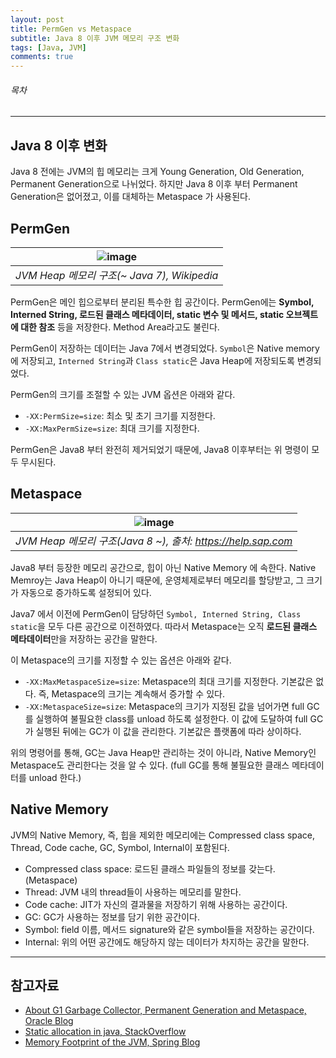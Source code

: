 ```yaml
---
layout: post
title: PermGen vs Metaspace
subtitle: Java 8 이후 JVM 메모리 구조 변화
tags: [Java, JVM]
comments: true
---
```


###### 목차


---

## Java 8 이후 변화 
Java 8 전에는 JVM의 힙 메모리는 크게 Young Generation, Old Generation, Permanent Generation으로 나뉘었다. 하지만 Java 8 이후 부터 Permanent Generation은 없어졌고, 이를 대체하는 Metaspace 가 사용된다.

## PermGen
| ![image](https://user-images.githubusercontent.com/38800773/116341871-a83c3200-a81c-11eb-8241-e9871c2fdbaf.png) |
|:--:|
|*JVM Heap 메모리 구조(~ Java 7), Wikipedia*|

PermGen은 메인 힙으로부터 분리된 특수한 힙 공간이다. PermGen에는 **Symbol, Interned String, 로드된 클래스 메타데이터, static 변수 및 메서드, static 오브젝트에 대한 참조** 등을 저장한다. Method Area라고도 불린다.

PermGen이 저장하는 데이터는 Java 7에서 변경되었다. `Symbol`은 Native memory에 저장되고, `Interned String`과 `Class static`은 Java Heap에 저장되도록 변경되었다.

PermGen의 크기를 조절할 수 있는 JVM 옵션은 아래와 같다.
- `-XX:PermSize=size`: 최소 및 초기 크기를 지정한다.
- `-XX:MaxPermSize=size`: 최대 크기를 지정한다. 

PermGen은 Java8 부터 완전히 제거되었기 때문에, Java8 이후부터는 위 명령이 모두 무시된다.

## Metaspace
| ![image](https://user-images.githubusercontent.com/38800773/117743507-e33d5d00-b241-11eb-976b-889ad84584da.png) |
|:--:|
|*JVM Heap 메모리 구조(Java 8 ~), 출처: https://help.sap.com*|

Java8 부터 등장한 메모리 공간으로, 힙이 아닌 Native Memory 에 속한다. Native Memroy는 Java Heap이 아니기 때문에, 운영체제로부터 메모리를 할당받고, 그 크기가 자동으로 증가하도록 설정되어 있다. 

Java7 에서 이전에 PermGen이 담당하던 `Symbol, Interned String, Class static`을 모두 다른 공간으로 이전하였다. 따라서 Metaspace는 오직 **로드된 클래스 메타데이터**만을 저장하는 공간을 말한다.

이 Metaspace의 크기를 지정할 수 있는 옵션은 아래와 같다.
- `-XX:MaxMetaspaceSize=size`: Metaspace의 최대 크기를 지정한다. 기본값은 없다. 즉, Metaspace의 크기는 계속해서 증가할 수 있다.
- `-XX:MetaspaceSize=size`: Metaspace의 크기가 지정된 값을 넘어가면 full GC를 실행하여 불필요한 class를 unload 하도록 설정한다. 이 값에 도달하여 full GC가 실행된 뒤에는 GC가 이 값을 관리한다. 기본값은 플랫폼에 따라 상이하다.

위의 명령어를 통해, GC는 Java Heap만 관리하는 것이 아니라, Native Memory인 Metaspace도 관리한다는 것을 알 수 있다. (full GC를 통해 불필요한 클래스 메타데이터를 unload 한다.)

## Native Memory
JVM의 Native Memory, 즉, 힙을 제외한 메모리에는 Compressed class space, Thread, Code cache, GC, Symbol, Internal이 포함된다. 
- Compressed class space: 로드된 클래스 파일들의 정보를 갖는다. (Metaspace)
- Thread: JVM 내의 thread들이 사용하는 메모리를 말한다.
- Code cache: JIT가 자신의 결과물을 저장하기 위해 사용하는 공간이다.
- GC: GC가 사용하는 정보를 담기 위한 공간이다.
- Symbol: field 이름, 메서드 signature와 같은 symbol들을 저장하는 공간이다.
- Internal: 위의 어떤 공간에도 해당하지 않는 데이터가 차지하는 공간을 말한다.

---

## 참고자료
- [About G1 Garbage Collector, Permanent Generation and Metaspace, Oracle Blog](https://blogs.oracle.com/poonam/about-g1-garbage-collector%2c-permanent-generation-and-metaspace)
- [Static allocation in java, StackOverflow](https://stackoverflow.com/questions/3849634/static-allocation-in-java-heap-stack-and-permanent-generation/3849819#3849819)
- [Memory Footprint of the JVM, Spring Blog](https://spring.io/blog/2019/03/11/memory-footprint-of-the-jvm)
